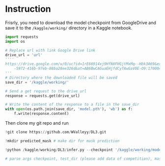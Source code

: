 # Instruction

Frisrly, you need to download the model checkpoint from GoogleDrive and save it to the `/kaggle/working/` directory in a Kaggle notebook.


```python
import requests
import os

# Replace url with link Google Drive link
drive_url = 'url'
''''
https://drive.google.com/u/0/uc?id=1rE66914xj9HfNXFHGjtMxMq--Hbk3A69&export=download&confirm=t&uuid=2b4102a9\
    -5972-416b-97eb-88ba28ee326d&at=AB6BwCAGuaEHjfdCyfAwGaV0E-O9:1700047389408'](https://drive.google.com/uc?id=1ZJ5BpPlV6r5rkB2-sWncdtWi_IdYLE2b&export=download)](https://drive.google.com/uc?id=116OGkSfEFxcoAfcmAJ4Kj83oFANh7FgA&export=download
'''
# Directory where the downloaded file will be saved
save_dir = '/kaggle/working/'

# Send a get request to the drive_url
response = requests.get(drive_url)

# Write the content of the response to a file in the save_dir
with open(os.path.join(save_dir, 'model.pth'), 'wb') as f:
    f.write(response.content)
```
Then clone my git repo and run
```python
!git clone https://github.com/WValleyy/DL3.git 
```
```python
!mkdir predicted_mask # make dir for mask prediction
```
```python
!python /kaggle/working/DL3/infer.py --checkpoint '/kaggle/working/model.pth' --test_dir '/kaggle/input/bkai-igh-neopolyp/test/test' --mask_dir '/kaggle/working/predicted_mask'

# parse args checkpoint, test_dir (please add data of competition), mask_dir

